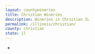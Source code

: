 ```yaml
---
layout: countywineries
title: Christian Wineries
description: Wineries in Christian IL
permalink: /illinois/christian/
county: christian
state: il
---
```

-
